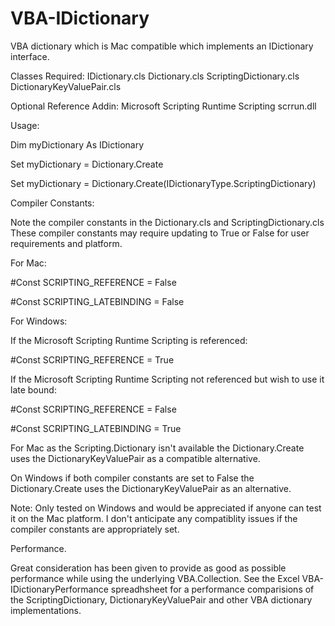 # VBA-IDictionary

VBA dictionary which is Mac compatible which implements an IDictionary interface. 

Classes Required:
  IDictionary.cls
  Dictionary.cls
  ScriptingDictionary.cls
  DictionaryKeyValuePair.cls
   
Optional Reference Addin:  Microsoft Scripting Runtime Scripting scrrun.dll

Usage:

  Dim myDictionary As IDictionary
  
  Set myDictionary = Dictionary.Create
  
  Set myDictionary = Dictionary.Create(IDictionaryType.ScriptingDictionary)

Compiler Constants:

Note the compiler constants in the Dictionary.cls and ScriptingDictionary.cls 
These compiler constants may require updating to True or False for user requirements and platform.

For Mac:

#Const SCRIPTING_REFERENCE = False

#Const SCRIPTING_LATEBINDING = False

For Windows:

If the Microsoft Scripting Runtime Scripting is referenced:

#Const SCRIPTING_REFERENCE = True

If the Microsoft Scripting Runtime Scripting not referenced but wish to use it late bound:

#Const SCRIPTING_REFERENCE = False

#Const SCRIPTING_LATEBINDING = True


For Mac as the Scripting.Dictionary isn't available the Dictionary.Create uses the DictionaryKeyValuePair as a compatible alternative. 

On Windows if both compiler constants are set to False the Dictionary.Create uses the DictionaryKeyValuePair as an alternative. 

Note: Only tested on Windows and would be appreciated if anyone can test it on the Mac platform. I don't anticipate any compatiblity issues if the compiler constants are appropriately set.


Performance.

Great consideration has been given to provide as good as possible performance while using the underlying VBA.Collection.  See the Excel VBA-IDictionaryPerformance spreadhsheet for a performance comparisions of the ScriptingDictionary, DictionaryKeyValuePair and other VBA dictionary implementations.


